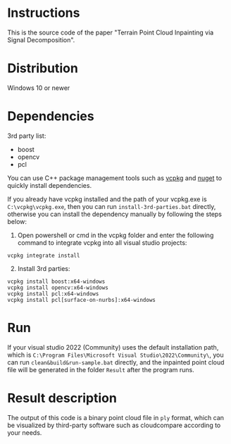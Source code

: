 # Instructions

This is the source code of the paper "Terrain Point Cloud Inpainting via Signal Decomposition".

# Distribution

Windows 10 or newer

# Dependencies

3rd party list:

* boost
* opencv
* pcl

You can use C++ package management tools such as [vcpkg](https://vcpkg.io/en/) and [nuget](https://www.nuget.org/) to quickly install dependencies.

If you already have vcpkg installed and the path of your vcpkg.exe is ```C:\vcpkg\vcpkg.exe```, then you can run ```install-3rd-parties.bat``` directly, otherwise you can install the dependency manually by following the steps below:

1. Open powershell or cmd in the vcpkg folder and enter the following command to integrate vcpkg into all visual studio projects:

``` 
vcpkg integrate install
```

2. Install 3rd parties:

``` 
vcpkg install boost:x64-windows 
vcpkg install opencv:x64-windows 
vcpkg install pcl:x64-windows 
vcpkg install pcl[surface-on-nurbs]:x64-windows 
```

# Run

If your visual studio 2022 (Community) uses the default installation path, which is ```C:\Program Files\Microsoft Visual Studio\2022\Community\```, you can run ```clean&build&run-sample.bat``` directly, and the inpainted point cloud file will be generated in the folder ```Result``` after the program runs.

# Result description

The output of this code is a binary point cloud file in ```ply``` format, which can be visualized by third-party software such as cloudcompare according to your needs.

